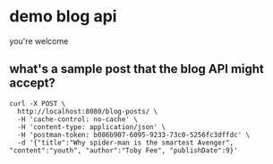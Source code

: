 # demo blog api
you're welcome


## what's a sample post that the blog API might accept?

```
curl -X POST \
  http://localhost:8080/blog-posts/ \
  -H 'cache-control: no-cache' \
  -H 'content-type: application/json' \
  -H 'postman-token: b086b907-6095-9233-73c0-5256fc3dffdc' \
  -d '{"title":"Why spider-man is the smartest Avenger", "content":"youth", "author":"Toby Fee", "publishDate":9}'
```
